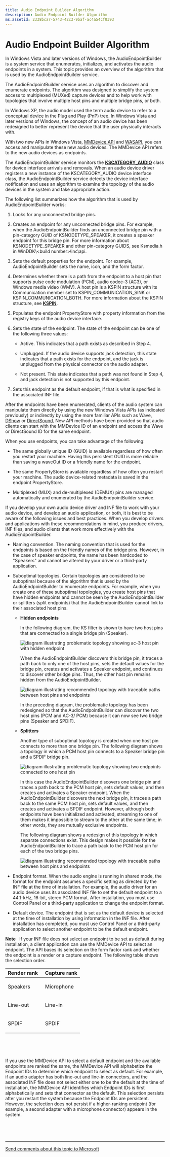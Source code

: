 ```yaml
---
title: Audio Endpoint Builder Algorithm
description: Audio Endpoint Builder Algorithm
ms.assetid: 2338bca7-5743-42c3-9baf-ac4a54cf0393
---
```


# Audio Endpoint Builder Algorithm


In Windows Vista and later versions of Windows, the AudioEndpointBuilder is a system service that enumerates, initializes, and activates the audio endpoints in a system. This topic provides an overview of the algorithm that is used by the AudioEndpointBuilder service.

The AudioEndpointBuilder service uses an algorithm to discover and enumerate endpoints. The algorithm was designed to simplify the system access to multiplexed (MUXed) capture devices and to help work with topologies that involve multiple host pins and multiple bridge pins, or both.

In Windows XP, the audio model used the term audio device to refer to a conceptual device in the Plug and Play (PnP) tree. In Windows Vista and later versions of Windows, the concept of an audio device has been redesigned to better represent the device that the user physically interacts with.

With two new APIs in Windows Vista, [MMDevice API](http://go.microsoft.com/fwlink/p/?linkid=130863) and [WASAPI](http://go.microsoft.com/fwlink/p/?linkid=130864), you can access and manipulate these new audio devices. The MMDevice API refers to the new audio devices as endpoints.

The AudioEndpointBuilder service monitors the [**KSCATEGORY\_AUDIO**](https://msdn.microsoft.com/library/windows/hardware/ff548261) class for device interface arrivals and removals. When an audio device driver registers a new instance of the KSCATEGORY\_AUDIO device interface class, the AudioEndpointBuilder service detects the device interface notification and uses an algorithm to examine the topology of the audio devices in the system and take appropriate action.

The following list summarizes how the algorithm that is used by AudioEndpointBuilder works:

1.  Looks for any unconnected bridge pins.

2.  Creates an endpoint for any unconnected bridge pins. For example, when the AudioEndpointBuilder finds an unconnected bridge pin with a pin-category GUID of KSNODETYPE\_SPEAKER, it creates a speaker endpoint for this bridge pin. For more information about KSNODETYPE\_SPEAKER and other pin-category GUIDS, see Ksmedia.h in WinDDK\\&lt;build number&gt;\\inc\\api.

3.  Sets the default properties for the endpoint. For example, AudioEndpointBuilder sets the name, icon, and the form factor.

4.  Determines whether there is a path from the endpoint to a host pin that supports pulse code modulation (PCM), audio codec-3 (AC3), or Windows media video (WMV). A host pin is a KSPIN structure with its Communication member set to KSPIN\_COMMUNICATION\_SINK or KSPIN\_COMMUNICATION\_BOTH. For more information about the KSPIN structure, see [**KSPIN**](https://msdn.microsoft.com/library/windows/hardware/ff563483).

5.  Populates the endpoint PropertyStore with property information from the registry keys of the audio device interface.

6.  Sets the state of the endpoint. The state of the endpoint can be one of the following three values:

    -   Active. This indicates that a path exists as described in Step 4.

    -   Unplugged. If the audio device supports jack detection, this state indicates that a path exists for the endpoint, and the jack is unplugged from the physical connector on the audio adapter.

    -   Not present. This state indicates that a path was not found in Step 4, and jack detection is not supported by this endpoint.

7.  Sets this endpoint as the default endpoint, if that is what is specified in the associated INF file.

After the endpoints have been enumerated, clients of the audio system can manipulate them directly by using the new Windows Vista APIs (as indicated previously) or indirectly by using the more familiar APIs such as Wave, [DShow](http://go.microsoft.com/fwlink/p/?linkid=130871) or [DirectSound.](http://go.microsoft.com/fwlink/p/?linkid=130872) New API methods have been provided so that audio clients can start with the MMDevice ID of an endpoint and access the Wave or DirectSound ID for the same endpoint.

When you use endpoints, you can take advantage of the following:

-   The same globally unique ID (GUID) is available regardless of how often you restart your machine. Having this persistent GUID is more reliable than saving a waveOut ID or a friendly name for the endpoint.

-   The same PropertyStore is available regardless of how often you restart your machine. The audio device-related metadata is saved in the endpoint PropertyStore.

-   Multiplexed (MUX) and de-multiplexed (DEMUX) pins are managed automatically and enumerated by the AudioEndpointBuilder service.

If you develop your own audio device driver and INF file to work with your audio device, and develop an audio application, or both, it is best to be aware of the following issues and best practices. When you develop drivers and applications with these recommendations in mind, you produce drivers, INF files, and audio clients that work more effectively with the AudioEndpointBuilder.

-   Naming convention. The naming convention that is used for the endpoints is based on the friendly names of the bridge pins. However, in the case of speaker endpoints, the name has been hardcoded to "Speakers" and cannot be altered by your driver or a third-party application.

-   Suboptimal topologies. Certain topologies are considered to be suboptimal because of the algorithm that is used by the AudioEndpointBuilder to enumerate endpoints. For example, when you create one of these suboptimal topologies, you create host pins that have hidden endpoints and cannot be seen by the AudioEndpointBuilder or splitters (split endpoints) that the AudioEndpointBuilder cannot link to their associated host pins.

    -   **Hidden endpoints**

        In the following diagram, the KS filter is shown to have two host pins that are connected to a single bridge pin (Speaker).

        ![diagram illustrating problematic topology showing ac-3 host pin with hidden endpoint](images/hidden-endpoint-bad.png)

        When the AudioEndpointBuilder discovers this bridge pin, it traces a path back to only one of the host pins, sets the default values for the bridge pin, creates and activates a Speaker endpoint, and continues to discover other bridge pins. Thus, the other host pin remains hidden from the AudioEndpointBuilder.

        ![diagram illustrating recommended topology with traceable paths between host pins and endpoints](images/hidden-endpoint-good.png)

        In the preceding diagram, the problematic topology has been redesigned so that the AudioEndpointBuilder can discover the two host pins (PCM and AC-3/ PCM) because it can now see two bridge pins (Speaker and SPDIF).

    -   **Splitters**

        Another type of suboptimal topology is created when one host pin connects to more than one bridge pin. The following diagram shows a topology in which a PCM host pin connects to a Speaker bridge pin and a SPDIF bridge pin.

        ![diagram illustrating problematic topology showing two endpoints connected to one host pin](images/splitter-bad.png)

        In this case the AudioEndpointBuilder discovers one bridge pin and traces a path back to the PCM host pin, sets default values, and then creates and activates a Speaker endpoint. When the AudioEndpointBuilder discovers the next bridge pin, it traces a path back to the same PCM host pin, sets default values, and then creates and activates a SPDIF endpoint. However, although both endpoints have been initialized and activated, streaming to one of them makes it impossible to stream to the other at the same time; in other words, they are mutually exclusive endpoints.

        The following diagram shows a redesign of this topology in which separate connections exist. This design makes it possible for the AudioEndpointBuilder to trace a path back to the PCM host pin for each of the two bridge pins.

        ![diagram illustrating recommended topology with traceable paths between host pins and endpoints](images/splitter-good.png)

-   Endpoint format. When the audio engine is running in shared mode, the format for the endpoint assumes a specific setting as directed by the INF file at the time of installation. For example, the audio driver for an audio device uses its associated INF file to set the default endpoint to a 44.1-kHz, 16-bit, stereo PCM format. After installation, you must use Control Panel or a third-party application to change the endpoint format.

-   Default device. The endpoint that is set as the default device is selected at the time of installation by using information in the INF file. After installation has completed, you must use Control Panel or a third-party application to select another endpoint to be the default endpoint.

**Note**   If your INF file does not select an endpoint to be set as default during installation, a client application can use the MMDevice API to select an endpoint. The API bases its selection on the form factor rank and whether the endpoint is a render or a capture endpoint. The following table shows the selection order.
<table>
<colgroup>
<col width="50%" />
<col width="50%" />
</colgroup>
<thead>
<tr class="header">
<th align="left">Render rank</th>
<th align="left">Capture rank</th>
</tr>
</thead>
<tbody>
<tr class="odd">
<td align="left"><p>Speakers</p></td>
<td align="left"><p>Microphone</p></td>
</tr>
<tr class="even">
<td align="left"><p>Line-out</p></td>
<td align="left"><p>Line-in</p></td>
</tr>
<tr class="odd">
<td align="left"><p>SPDIF</p></td>
<td align="left"><p>SPDIF</p></td>
</tr>
</tbody>
</table>

 

 

If you use the MMDevice API to select a default endpoint and the available endpoints are ranked the same, the MMDevice API will alphabetize the Endpoint IDs to determine which endpoint to select as default. For example, if an audio adapter has both line-out and line-in connectors, and the associated INF file does not select either one to be the default at the time of installation, the MMDevice API identifies which Endpoint IDs is first alphabetically and sets that connector as the default. This selection persists after you restart the system because the Endpoint IDs are persistent. However, the selection does not persist if a higher-ranking endpoint (for example, a second adapter with a microphone connector) appears in the system.

 

 


--------------------
[Send comments about this topic to Microsoft](mailto:wsddocfb@microsoft.com?subject=Documentation%20feedback%20[audio\audio]:%20Audio%20Endpoint%20Builder%20Algorithm%20%20RELEASE:%20%287/18/2016%29&body=%0A%0APRIVACY%20STATEMENT%0A%0AWe%20use%20your%20feedback%20to%20improve%20the%20documentation.%20We%20don't%20use%20your%20email%20address%20for%20any%20other%20purpose,%20and%20we'll%20remove%20your%20email%20address%20from%20our%20system%20after%20the%20issue%20that%20you're%20reporting%20is%20fixed.%20While%20we're%20working%20to%20fix%20this%20issue,%20we%20might%20send%20you%20an%20email%20message%20to%20ask%20for%20more%20info.%20Later,%20we%20might%20also%20send%20you%20an%20email%20message%20to%20let%20you%20know%20that%20we've%20addressed%20your%20feedback.%0A%0AFor%20more%20info%20about%20Microsoft's%20privacy%20policy,%20see%20http://privacy.microsoft.com/default.aspx. "Send comments about this topic to Microsoft")


